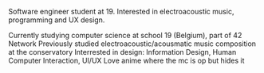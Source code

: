 <p class="about__head">
    Software engineer student at 19. Interested in electroacoustic music, programming and UX design.
</p>


Currently studying computer science at school 19 (Belgium), part of 42 Network
Previously studied electroacoustic/acousmatic music composition at the conservatory
Interrested in design: Information Design, Human Computer Interaction, UI/UX
Love anime where the mc is op but hides it